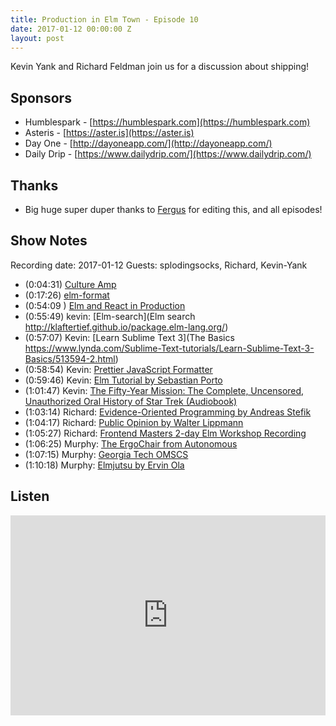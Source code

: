 ```yaml
---
title: Production in Elm Town - Episode 10
date: 2017-01-12 00:00:00 Z
layout: post
---
```


Kevin Yank and Richard Feldman join us for a discussion about shipping!

## Sponsors

- Humblespark - [https://humblespark.com](https://humblespark.com)
- Asteris - [https://aster.is](https://aster.is)
- Day One - [http://dayoneapp.com/](http://dayoneapp.com/)
- Daily Drip - [https://www.dailydrip.com/](https://www.dailydrip.com/)

## Thanks
- Big huge super duper thanks to [Fergus](https://twitter.com/airuyi) for editing this, and all episodes!

## Show Notes
Recording date: 2017-01-12
Guests: splodingsocks, Richard, Kevin-Yank

- (0:04:31) [Culture Amp](https://www.cultureamp.com/)
- (0:17:26) [elm-format](https://github.com/avh4/elm-format)
- (0:54:09 ) [Elm and React in Production](https://www.youtube.com/watch?v=3FNKaGm3gk0)
- (0:55:49) kevin: [Elm-search](Elm search http://klaftertief.github.io/package.elm-lang.org/)
- (0:57:07) Kevin: [Learn Sublime Text 3](The Basics https://www.lynda.com/Sublime-Text-tutorials/Learn-Sublime-Text-3-Basics/513594-2.html)
- (0:58:54) Kevin: [Prettier JavaScript Formatter](http://jlongster.com/A-Prettier-Formatter)
- (0:59:46) Kevin: [Elm Tutorial by Sebastian Porto](http://elm-tutorial.org)
- (1:01:47) Kevin: [The Fifty-Year Mission: The Complete, Uncensored, Unauthorized Oral History of Star Trek (Audiobook)](http://www.audible.com.au/pd/Biographies-Memoirs/The-Fifty-Year-Mission-The-Complete-Uncensored-Unauthorized-Oral-History-of-Star-Trek-The-First-25-Years-Audiobook/B01HTYLMWY)
- (1:03:14) Richard: [Evidence-Oriented Programming by Andreas Stefik](https://www.youtube.com/watch?v=uEFrE6cgVNY)
- (1:04:17) Richard: [Public Opinion by Walter Lippmann](https://en.wikipedia.org/wiki/Public_Opinion_(book))
- (1:05:27) Richard: [Frontend Masters 2-day Elm Workshop Recording](https://frontendmasters.com/live-event/elm-live/)
- (1:06:25) Murphy: [The ErgoChair from Autonomous](https://www.autonomous.ai/office-chair)
- (1:07:15) Murphy: [Georgia Tech OMSCS](https://www.omscs.gatech.edu/)
- (1:10:18) Murphy: [Elmjutsu by Ervin Ola](https://atom.io/packages/elmjutsu)

## Listen
<iframe src="https://cast.rocks/player/6039/Production-in-Elm-Town--Episode-10.mp3?episodeTitle=Production%20in%20Elm%20Town%20-%20Episode%2010&podcastTitle=Elm%20Town&episodeDate=February%2017th%2C%202017&imageURL=https%3A%2F%2Fcast.rocks%2Fhosting%2F6039%2Ffeeds%2F8YSE5.jpg&itunesLink=https%3A%2F%2Fitunes.apple.com%2Fus%2Fpodcast%2Felm-town%2Fid1158047037%3Fmt%3D2" style="border: none; min-height: 265px; max-height: 320px; max-width: 558px; min-width: 270px; width: 100%; height: 100%;" scrollbars="no"></iframe>
